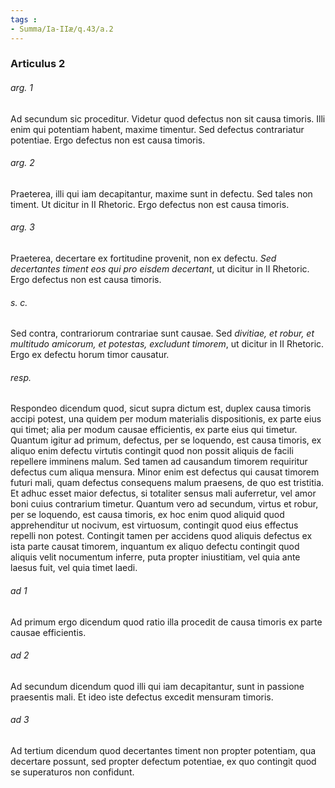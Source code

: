 ```yaml
---
tags : 
- Summa/Ia-IIæ/q.43/a.2
---
```


### Articulus 2

###### arg. 1
Ad secundum sic proceditur. Videtur quod defectus non sit causa timoris. Illi enim qui potentiam habent, maxime timentur. Sed defectus contrariatur potentiae. Ergo defectus non est causa timoris.

###### arg. 2
Praeterea, illi qui iam decapitantur, maxime sunt in defectu. Sed tales non timent. Ut dicitur in II Rhetoric. Ergo defectus non est causa timoris.

###### arg. 3
Praeterea, decertare ex fortitudine provenit, non ex defectu. *Sed decertantes timent eos qui pro eisdem decertant*, ut dicitur in II Rhetoric. Ergo defectus non est causa timoris.

###### s. c.
Sed contra, contrariorum contrariae sunt causae. Sed *divitiae, et robur, et multitudo amicorum, et potestas, excludunt timorem*, ut dicitur in II Rhetoric. Ergo ex defectu horum timor causatur.

###### resp.
Respondeo dicendum quod, sicut supra dictum est, duplex causa timoris accipi potest, una quidem per modum materialis dispositionis, ex parte eius qui timet; alia per modum causae efficientis, ex parte eius qui timetur. Quantum igitur ad primum, defectus, per se loquendo, est causa timoris, ex aliquo enim defectu virtutis contingit quod non possit aliquis de facili repellere imminens malum. Sed tamen ad causandum timorem requiritur defectus cum aliqua mensura. Minor enim est defectus qui causat timorem futuri mali, quam defectus consequens malum praesens, de quo est tristitia. Et adhuc esset maior defectus, si totaliter sensus mali auferretur, vel amor boni cuius contrarium timetur. Quantum vero ad secundum, virtus et robur, per se loquendo, est causa timoris, ex hoc enim quod aliquid quod apprehenditur ut nocivum, est virtuosum, contingit quod eius effectus repelli non potest. Contingit tamen per accidens quod aliquis defectus ex ista parte causat timorem, inquantum ex aliquo defectu contingit quod aliquis velit nocumentum inferre, puta propter iniustitiam, vel quia ante laesus fuit, vel quia timet laedi.

###### ad 1
Ad primum ergo dicendum quod ratio illa procedit de causa timoris ex parte causae efficientis.

###### ad 2
Ad secundum dicendum quod illi qui iam decapitantur, sunt in passione praesentis mali. Et ideo iste defectus excedit mensuram timoris.

###### ad 3
Ad tertium dicendum quod decertantes timent non propter potentiam, qua decertare possunt, sed propter defectum potentiae, ex quo contingit quod se superaturos non confidunt.

